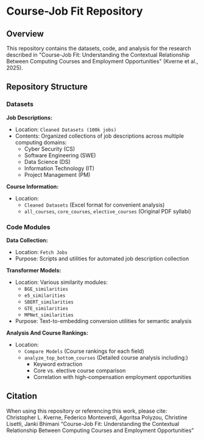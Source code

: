 # Course-Job Fit Repository

## Overview
This repository contains the datasets, code, and analysis for the research described in "Course-Job Fit: Understanding the Contextual Relationship Between Computing Courses and Employment Opportunities" (Kverne et al., 2025).

## Repository Structure

### Datasets

**Job Descriptions:**
- Location: `Cleaned Datasets (100k jobs)`
- Contents: Organized collections of job descriptions across multiple computing domains:
  - Cyber Security (CS)
  - Software Engineering (SWE)
  - Data Science (DS)
  - Information Technology (IT)
  - Project Management (PM)

**Course Information:**
- Location: 
  - `Cleaned Datasets` (Excel format for convenient analysis)
  - `all_courses`, `core_courses`, `elective_courses` (Original PDF syllabi)

### Code Modules

**Data Collection:**
- Location: `Fetch Jobs`
- Purpose: Scripts and utilities for automated job description collection

**Transformer Models:**
- Location: Various similarity modules:
  - `BGE_similarities`
  - `e5_similarities`
  - `SBERT_similarities`
  - `GTE_similarities`
  - `MPNet_similarities`
- Purpose: Text-to-embedding conversion utilities for semantic analysis

**Analysis And Course Rankings:**
- Location: 
  - `Compare Models` (Course rankings for each field)
  - `analyze_top_bottom_courses` (Detailed course analysis including:)
    - Keyword extraction
    - Core vs. elective course comparison
    - Correlation with high-compensation employment opportunities

## Citation
When using this repository or referencing this work, please cite:
Christopher L. Kverne, Federico Monteverdi, Agoritsa Polyzou, Christine Lisetti, Janki Bhimani
“Course-Job Fit: Understanding the Contextual Relationship Between Computing Courses and Employment Opportunities”